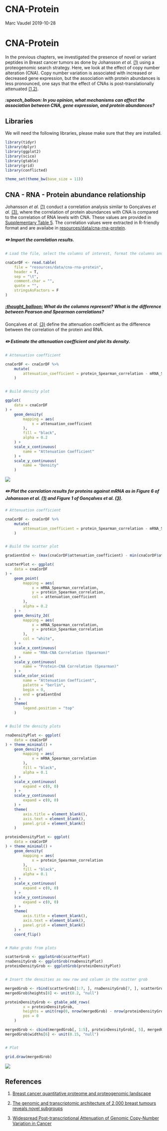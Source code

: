 CNA-Protein
================
Marc Vaudel
2019-10-28

# CNA-Protein

In the previous chapters, we investigated the presence of novel or
variant peptides in Breast cancer tumors as done by Johansson *et al.*
[(1)](#references) using a proteogenomic search strategy. Here, we look
at the effect of copy number alteration (CNA). Copy number variation is
associated with increased or decreased gene expression, but the
association with protein abundances is less pronounced, one says that
the effect of CNAs is post-translationally attenuated
[(1,2)](#references).

##### :speech\_balloon: In you opinion, what mechanisms can affect the association between CNA, gene expression, and protein abundances?

## Libraries

We will need the following libraries, please make sure that they are
installed.

``` r
library(tidyr)
library(dplyr)
library(ggplot2)
library(scico)
library(gtable)
library(grid)
library(conflicted)

theme_set(theme_bw(base_size = 11))
```

## CNA - RNA - Protein abundance relationship

Johansson *et al.* [(1)](#references) conduct a correlation analysis
similar to Gonçalves *et al.* [(3)](#references), where the correlation
of protein abundances with CNA is compared to the correlation of RNA
levels with CNA. These values are provided in [Supplementary Table
5](../resources/Johansson_et_al_breast_cancer_quantitative_proteome_and_proteogenomic_landscape).
The correlation values were extracted in R-friendly format and are
availabe in
[resources/data/cna-rna-protein](resources/data/cna-rna-protein).

##### :pencil2: Import the correlation results.

``` r
# Load the file, select the columns of interest, format the columns and content

cnaCorDF <- read.table(
    file = "resources/data/cna-rna-protein",
    header = T,
    sep = "\t",
    comment.char = "",
    quote = "",
    stringsAsFactors = F
)
```

##### [:thought\_balloon:](answers.md#thought_balloon-what-do-the-columns-represent-what-is-the-difference-between-pearson-and-spearman-correlations) What do the columns represent? What is the difference between Pearson and Spearman correlations?

Gonçalves *et al.* [(3)](#references) define the attenuation coefficient
as the difference between the correlation of the protein and RNA.

##### :pencil2: Estimate the attenuation coefficient and plot its density.

``` r
# Attenuation coefficient

cnaCorDF <- cnaCorDF %>%
    mutate(
        attenuation_coefficient = protein_Spearman_correlation - mRNA_Spearman_correlation
    )


# Build density plot

ggplot(
    data = cnaCorDF
) +
    geom_density(
        mapping = aes(
            x = attenuation_coefficient
        ),
        fill = "black",
        alpha = 0.2
    ) +
    scale_x_continuous(
        name = "Attenuation Coefficient"
    ) +
    scale_y_continuous(
        name = "Density"
    )
```

![](cna-protein_files/figure-gfm/attenuation_coefficient-1.png)<!-- -->

##### :pencil2: Plot the correlation results for proteins against mRNA as in Figure 6 of Johansson *et al.* [(1)](#references) and Figure 1 of Gonçalves *et al.* [(3)](#references).

``` r
# Attenuation coefficient

cnaCorDF <- cnaCorDF %>%
    mutate(
        attenuation_coefficient = protein_Spearman_correlation - mRNA_Spearman_correlation
    )


# Build the scatter plot

gradientEnd <- (max(cnaCorDF$attenuation_coefficient) - min(cnaCorDF$attenuation_coefficient)) / (2 * (-min(cnaCorDF$attenuation_coefficient)))

scatterPlot <- ggplot(
    data = cnaCorDF
) +
    geom_point(
        mapping = aes(
            x = mRNA_Spearman_correlation,
            y = protein_Spearman_correlation,
            col = attenuation_coefficient
        ),
        alpha = 0.2
    ) +
    geom_density_2d(
        mapping = aes(
            x = mRNA_Spearman_correlation,
            y = protein_Spearman_correlation
        ),
        col = "white",
    ) +
    scale_x_continuous(
        name = "RNA-CNA Correlation (Spearman)"
    ) +
    scale_y_continuous(
        name = "Protein-CNA Correlation (Spearman)"
    ) +
    scale_color_scico(
        name = "Attenuation Coefficient",
        palette = "berlin",
        begin = 0,
        end = gradientEnd
    ) +
    theme(
        legend.position = "top"
    )


# Build the density plots

rnaDensityPlot <- ggplot(
    data = cnaCorDF
) + theme_minimal() + 
    geom_density(
        mapping = aes(
            x = mRNA_Spearman_correlation
        ),
        fill = "black",
        alpha = 0.1
    ) +
    scale_x_continuous(
        expand = c(0, 0)
    ) +
    scale_y_continuous(
        expand = c(0, 0)
    ) +
    theme(
        axis.title = element_blank(),
        axis.text = element_blank(),
        panel.grid = element_blank()
    )

proteinDensityPlot <- ggplot(
    data = cnaCorDF
) + theme_minimal() + 
    geom_density(
        mapping = aes(
            x = protein_Spearman_correlation
        ),
        fill = "black",
        alpha = 0.1
    ) +
    scale_x_continuous(
        expand = c(0, 0)
    ) +
    scale_y_continuous(
        expand = c(0, 0)
    ) +
    theme(
        axis.title = element_blank(),
        axis.text = element_blank(),
        panel.grid = element_blank()
    ) + 
    coord_flip()


# Make grobs from plots

scatterGrob <- ggplotGrob(scatterPlot)
rnaDensityGrob <- ggplotGrob(rnaDensityPlot)
proteinDensityGrob <- ggplotGrob(proteinDensityPlot)


# Insert the densities as new row and column in the scatter grob

mergedGrob <- rbind(scatterGrob[1:7, ], rnaDensityGrob[7, ], scatterGrob[8:nrow(scatterGrob), ], size = "last")
mergedGrob$heights[8] <- unit(0.2, "null")

proteinDensityGrob <- gtable_add_rows(
        x = proteinDensityGrob, 
        heights = unit(rep(0, nrow(mergedGrob) - nrow(proteinDensityGrob)), "null"), 
        pos = 0
    )

mergedGrob <- cbind(mergedGrob[, 1:5], proteinDensityGrob[, 5], mergedGrob[, 6:ncol(mergedGrob)], size = "first")
mergedGrob$widths[6] <- unit(0.15, "null")


# Plot

grid.draw(mergedGrob)
```

![](cna-protein_files/figure-gfm/correlation_plot-1.png)<!-- -->

## References

1)  [Breast cancer quantitative proteome and proteogenomic
    landscape](https://www.ncbi.nlm.nih.gov/pubmed/30962452)

2)  [The genomic and transcriptomic architecture of 2,000 breast tumours
    reveals novel
    subgroups](https://www.ncbi.nlm.nih.gov/pubmed/22522925)

3)  [Widespread Post-transcriptional Attenuation of Genomic Copy-Number
    Variation in Cancer](https://www.ncbi.nlm.nih.gov/pubmed/29032074)
